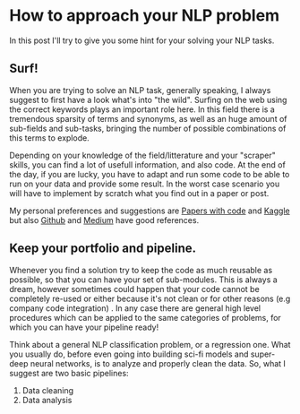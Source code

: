 # How to approach your NLP problem

In this post I'll try to give you some hint for your solving your NLP tasks. 

## Surf!

When you are trying to solve an NLP task, generally speaking, I always suggest to first have a look what's into "the wild". 
Surfing on the web using the correct keywords plays an important role here. 
In this field there is a tremendous sparsity of terms and synonyms, as well as an huge amount of sub-fields and sub-tasks, 
bringing the number of possible combinations of this terms to explode.

Depending on your knowledge of the field/litterature and your "scraper" skills, you can find a lot of usefull information, and also code.
At the end of the day, if you are lucky, you have to adapt and run some code to be able to run on your data and provide some result.
In the worst case scenario you will have to implement by scratch what you find out in a paper or post.

My personal preferences and suggestions are [Papers with code](https://paperswithcode.com/area/natural-language-processing) and [Kaggle](https://www.kaggle.com/) but also 
[Github](https://github.com/) and [Medium](https://medium.com/) have good references. 

## Keep your portfolio and pipeline.

Whenever you find a solution try to keep the code as much reusable as possible, so that you can have your set of sub-modules.
This is always a dream, however sometimes could happen that your code cannot be completely re-used or either because it's not clean or for other reasons (e.g company code integration) .
In any case there are general high level procedures which can be applied to the same categories of problems, for which you can have your pipeline ready!

Think about a general NLP classification problem, or a regression one. What you usually do, before even going into building sci-fi models and super-deep neural networks, is to analyze and properly clean the data.
So, what I suggest are two basic pipelines:
1. Data cleaning
2. Data analysis



